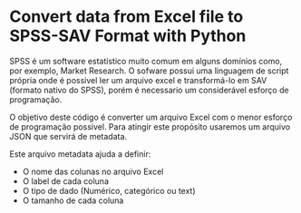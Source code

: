 # Convert data from Excel file to SPSS-SAV Format with Python

SPSS é um software estatístico muito comum em alguns domínios como, por exemplo, Market Research. O sofware possui uma linguagem de script própria onde é possivel ler um arquivo excel e transformá-lo em SAV (formato nativo do SPSS), porém é necessario um considerável esforço de programação.

O objetivo deste código é converter um arquivo Excel com o menor esforço de programação possivel. Para atingir este propósito usaremos um arquivo JSON que servirá de metadata.

Este arquivo metadata ajuda a definir:
* O nome das colunas no arquivo Excel
* O label de cada coluna
* O tipo de dado (Numérico, categórico ou text)
* O tamanho de cada coluna
